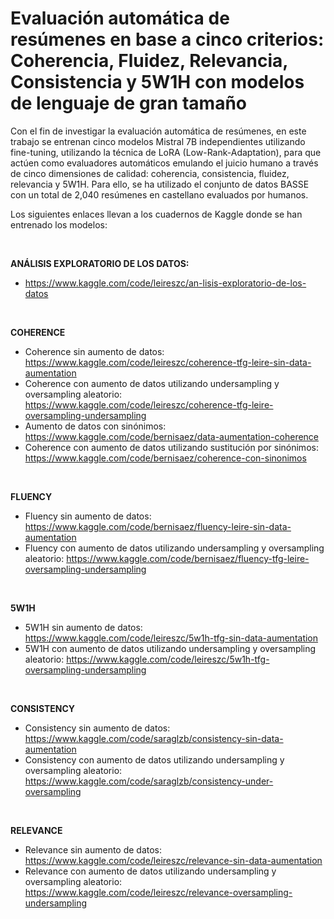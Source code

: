 # Evaluación automática de resúmenes en base a cinco criterios: Coherencia, Fluidez, Relevancia, Consistencia y 5W1H con modelos de lenguaje de gran tamaño

Con el fin de investigar la evaluación automática de resúmenes, en este trabajo se entrenan cinco modelos Mistral 7B independientes utilizando fine-tuning, utilizando la técnica de LoRA (Low-Rank-Adaptation), 
para que actúen como evaluadores automáticos emulando el juicio
humano a través de cinco dimensiones de calidad: coherencia, consistencia, fluidez, relevancia
y 5W1H. Para ello, se ha utilizado el conjunto de datos BASSE con un total de 2,040 resúmenes
en castellano evaluados por humanos. 

Los siguientes enlaces llevan a los cuadernos de Kaggle donde se han entrenado los modelos: 

<br>

**ANÁLISIS EXPLORATORIO DE LOS DATOS:** 
- https://www.kaggle.com/code/leireszc/an-lisis-exploratorio-de-los-datos

<br>

**COHERENCE**
 
  - Coherence sin aumento de datos: https://www.kaggle.com/code/leireszc/coherence-tfg-leire-sin-data-aumentation
  - Coherence con aumento de datos utilizando undersampling y oversampling aleatorio: https://www.kaggle.com/code/leireszc/coherence-tfg-leire-oversampling-undersampling
  - Aumento de datos con sinónimos: https://www.kaggle.com/code/bernisaez/data-aumentation-coherence
  - Coherence con aumento de datos utilizando sustitución por sinónimos: https://www.kaggle.com/code/bernisaez/coherence-con-sinonimos

<br>

**FLUENCY**
- Fluency sin aumento de datos: https://www.kaggle.com/code/bernisaez/fluency-leire-sin-data-aumentation
- Fluency con aumento de datos utilizando undersampling y oversampling aleatorio: https://www.kaggle.com/code/bernisaez/fluency-tfg-leire-oversampling-undersampling

<br>
 
**5W1H**
- 5W1H sin aumento de datos: https://www.kaggle.com/code/leireszc/5w1h-tfg-sin-data-aumentation
- 5W1H con aumento de datos utilizando undersampling y oversampling aleatorio: https://www.kaggle.com/code/leireszc/5w1h-tfg-oversampling-undersampling

<br>

**CONSISTENCY**
- Consistency sin aumento de datos: https://www.kaggle.com/code/saraglzb/consistency-sin-data-aumentation
- Consistency con aumento de datos utilizando undersampling y oversampling aleatorio: https://www.kaggle.com/code/saraglzb/consistency-under-oversampling

<br>

**RELEVANCE**
- Relevance sin aumento de datos: https://www.kaggle.com/code/leireszc/relevance-sin-data-aumentation
- Relevance con aumento de datos utilizando undersampling y oversampling aleatorio: https://www.kaggle.com/code/leireszc/relevance-oversampling-undersampling


